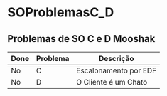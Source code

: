 # SOProblemasC_D
## Problemas de SO C e D Mooshak

| Done | Problema | Descrição |
| ------ | ------ | ------ |
| No | C | Escalonamento por EDF |
| No | D | O Cliente é um Chato |

